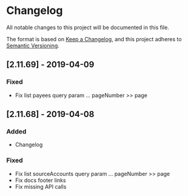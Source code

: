 # Changelog
All notable changes to this project will be documented in this file.

The format is based on [Keep a Changelog](https://keepachangelog.com/en/1.0.0/),
and this project adheres to [Semantic Versioning](https://semver.org/spec/v2.0.0.html).

## [2.11.69] - 2019-04-09

### Fixed
- Fix list payees query param ... pageNumber >> page

## [2.11.68] - 2019-04-08
### Added
- Changelog
  
### Fixed
- Fix list sourceAccounts query param ... pageNumber >> page
- Fix docs footer links
- Fix missing API calls
